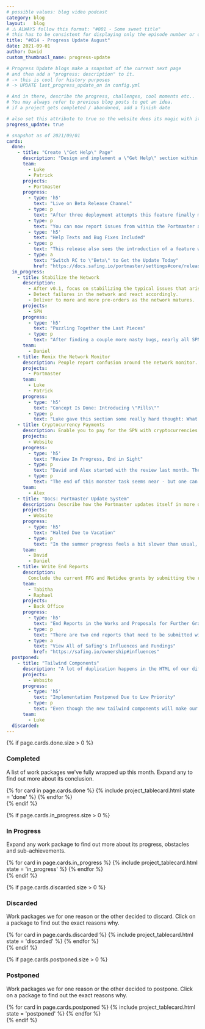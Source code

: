 ```yaml
---
# possible values: blog video podcast
category: blog
layout:   blog
# ⚠️ ALWAYS follow this format: "#001 - Some sweet title"
# this has to be consistent for displaying only the episode number or only the title
title: "#014 - Progress Update August"
date: 2021-09-01
author: David
custom_thumbnail_name: progress-update

# Progress Update blogs make a snapshot of the current next page
# and then add a "progress: description" to it.
# -> this is cool for history purposes
# -> UPDATE last_progress_update_on in config.yml

# And in there, describe the progress, challenges, cool moments etc..
# You may always refer to previous blog posts to get an idea.
# if a project gets completed / abandoned, add a finish date

# also set this attribute to true so the website does its magic with it
progress_update: true

# snapshot as of 2021/09/01
cards:
  done:
    - title: "Create \"Get Help\" Page"
      description: "Design and implement a \"Get Help\" section within the Portmaster so users can easily get help with issues or even smoothly report issues directly within the app."
      team:
        - Luke
        - Patrick
      projects:
        - Portmaster
      progress:
        - type: 'h5'
          text: "Live on Beta Release Channel"
        - type: p
          text: "After three deployment attempts this feature finally made it to the Beta release channel. It has been running smoothly so far, so it is highly likely that we will deploy the new improvements to all users next week. For anyone who cannot wait just switch to the Beta Release Channel"
        - type: p
          text: "You can now report issues from within the Portmaster app, even without a GitHub account. We are looking forward to more easily receive edge-cases and to iron out bugs. On that note: Thanks for all your reports and efforts - the Portmaster would not be where it is without all users and contributors!"
        - type: 'h5'
          text: "Help Texts and Bug Fixes Included"
        - type: p
          text: "This release also sees the introduction of a feature we call \"tip-ups\": you can now explore the difficult sections of the Portmaster with the help of pop-ups which should help grasping everything the Portmaster has to offer. Oh yes, and bug fixes, plenty of those got bundled here too."
        - type: a
          text: "Switch RC to \"Beta\" to Get the Update Today"
          href: "https://docs.safing.io/portmaster/settings#core/releaseChannel"
  in_progress:
    - title: Stabilize the Network
      description:
        - After v0.1, focus on stabilizing the typical issues that arise with early software. Fix bugs, improve performance & stability.
        - Detect failures in the network and react accordingly.
        - Deliver to more and more pre-orders as the network matures.
      projects:
        - SPN
      progress:
        - type: 'h5'
          text: "Puzzling Together the Last Pieces"
        - type: p
          text: "After finding a couple more nasty bugs, nearly all SPN components for the v0.3 update are now integrated nicely with the new networking stack. We have already started testing with our internal test network and will be deploying the new version to servers shortly and test some real world scenarios before letting you have a test drive."
      team:
        - Daniel
    - title: Remix the Network Monitor
      description: People report confusion around the network monitor. The dots feel like buttons but actually are not clickable. Rethink this section to make it more user friendly.
      projects:
        - Portmaster
      team:
        - Luke
        - Patrick
      progress:
        - type: 'h5'
          text: "Concept Is Done: Introducing \"Pills\""
        - type: p
          text: "Luke gave this section some really hard thought: What was the expectation a user had when viewing all the different apps? What information do we actually want in this overview? After several different approaches he finally landed at the design with the so called \"connection pills\". Seems strange? Well for now you will have to wait until you see it - but then it will definitely just click. Stay tuned!"
    - title: Cryptocurrency Payments
      description: Enable you to pay for the SPN with cryptocurrencies such as Bitcoin, Ethereum and Monero
      projects:
        - Website
      progress:
        - type: 'h5'
          text: "Review In Progress, End in Sight"
        - type: p
          text: "David and Alex started with the review last month. The bookkeeping requirements are fulfilled and now we are in the process of fine-tuning the code and its tests."
        - type: p
          text: "The end of this monster task seems near - but one can never be 100% sure with such an essential feature. Payments are just too crucial. Anyway, we will keep you posted as always - we cannot wait until people can finally with cryptos!"
      team:
        - Alex
    - title: "Docs: Portmaster Update System"
      description: Describe how the Portmaster updates itself in more detail. What is the purpose of each resource? What insights do we gain through this and how do we protect your privacy in the process?
      projects:
        - Website
      progress:
        - type: 'h5'
          text: "Halted Due to Vacation"
        - type: p
          text: "In the summer progress feels a bit slower than usual, but that is also very natural. Many of us are taking some weeks off to recharge our batteries. Slowing down the current progress, but helping a lot in the long run! This task was paused due to vacation. It will probably get some new attention in September."
      team:
        - David
        - Daniel
    - title: Write End Reports
      description:
        Conclude the current FFG and Netidee grants by submitting the required end reports.
      team:
        - Tabitha
        - Raphael
      projects:
        - Back Office
      progress:
        - type: 'h5'
          text: "End Reports in the Works and Proposals for Further Grants"
        - type: p
          text: "There are two end reports that need to be submitted within the next month, for the FFG and Netidee. However, it does not end there - we already are neck-deep in writing proposals for two more grants. As always, you can check our influences to find out more about our finances."
        - type: a
          text: "View All of Safing's Influences and Fundings"
          href: "https://safing.io/ownership#influences"
  postponed:
    - title: "Tailwind Components"
      description: "A lot of duplication happens in the HTML of our different web projects. Extract the most common components into CSS component classes, such as `btn-primary`, to remove duplication and unify the HTML."
      projects:
        - Website
      progress:
        - type: 'h5'
          text: "Implementation Postponed Due to Low Priority"
        - type: p
          text: "Even though the new tailwind components will make our website HTML much nicer - what visitors see on our homepages will stay pretty much the same. As a result we decided to tackle more pressing matters first."
      team:
        - Luke
  discarded:
---
```



<div>
  {% if page.cards.done.size > 0 %}
    <div class="pt-12">
      <div style="max-width: 750px; margin-top: 3rem; margin: auto;">
        <h3 >Completed</h3>
        <p>A list of work packages we've fully wrapped up this month. Expand any to find out more about its conclusion.</p>
      </div>
      <div class="pt-10 blogwrapper">
        {% for card in page.cards.done %}
          {% include project_tablecard.html state = 'done' %}
        {% endfor %}
      </div>
    </div>
  {% endif %}

  {% if page.cards.in_progress.size > 0 %}
    <div class="pt-12">
      <div style="max-width: 750px; margin-top: 3rem; margin: auto;">
        <h3 >In Progress</h3>
        <p>Expand any work package to find out more about its progress, obstacles and sub-achievements.</p>
      </div>
      <div class="pt-10 blogwrapper">
        {% for card in page.cards.in_progress %}
          {% include project_tablecard.html state = 'in_progress' %}
        {% endfor %}
      </div>
    </div>
  {% endif %}

  {% if page.cards.discarded.size > 0 %}
    <div class="pt-12">
      <div style="max-width: 750px; margin-top: 3rem; margin: auto;">
        <h3 >Discarded</h3>
        <p>Work packages we for one reason or the other decided to discard. Click on a package to find out the exact reasons why.</p>
      </div>
      <div class="pt-10 blogwrapper">
        {% for card in page.cards.discarded %}
          {% include project_tablecard.html state = 'discarded' %}
        {% endfor %}
      </div>
    </div>
  {% endif %}

  {% if page.cards.postponed.size > 0 %}
    <div class="pt-12">
      <div style="max-width: 750px; margin-top: 3rem; margin: auto;">
        <h3 >Postponed</h3>
        <p>Work packages we for one reason or the other decided to postpone. Click on a package to find out the exact reasons why.</p>
      </div>
      <div class="pt-10 blogwrapper">
        {% for card in page.cards.postponed %}
          {% include project_tablecard.html state = 'postponed' %}
        {% endfor %}
      </div>
    </div>
  {% endif %}
</div>

